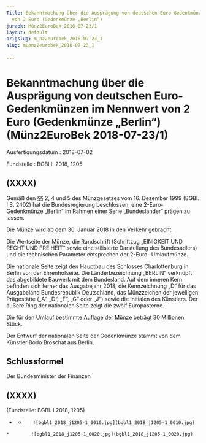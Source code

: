 ```yaml
---
Title: Bekanntmachung über die Ausprägung von deutschen Euro-Gedenkmünzen im Nennwert
  von 2 Euro (Gedenkmünze „Berlin“)
jurabk: Münz2EuroBek 2018-07-23/1
layout: default
origslug: m_nz2eurobek_2018-07-23_1
slug: muenz2eurobek_2018-07-23_1

---
```


# Bekanntmachung über die Ausprägung von deutschen Euro-Gedenkmünzen im Nennwert von 2 Euro (Gedenkmünze „Berlin“) (Münz2EuroBek 2018-07-23/1)

Ausfertigungsdatum
:   2018-07-02

Fundstelle
:   BGBl I: 2018, 1205


## (XXXX)

Gemäß den §§ 2, 4 und 5 des Münzgesetzes vom 16. Dezember 1999 (BGBl.
I S. 2402) hat die Bundesregierung beschlossen, eine 2-Euro-
Gedenkmünze „Berlin“ im Rahmen einer Serie „Bundesländer“ prägen zu
lassen.

Die Münze wird ab dem 30. Januar 2018 in den Verkehr gebracht.

Die Wertseite der Münze, die Randschrift (Schriftzug „EINIGKEIT UND
RECHT UND FREIHEIT“ sowie eine stilisierte Darstellung des
Bundesadlers) und die technischen Parameter entsprechen der 2-Euro-
Umlaufmünze.

Die nationale Seite zeigt den Hauptbau des Schlosses Charlottenburg in
Berlin von der Ehrenhofseite. Die Länderbezeichnung „BERLIN“ verknüpft
das abgebildete Bauwerk mit dem Bundesland. Auf dem inneren Kern
befinden sich ferner das Ausgabejahr 2018, die Kennzeichnung „D“ für
das Ausgabeland Bundesrepublik Deutschland, das Münzzeichen der
jeweiligen Prägestätte („A“, „D“, „F“, „G“ oder „J“) sowie die
Initialen des Künstlers. Der äußere Ring der nationalen Seite zeigt
die zwölf Europasterne.

Die für den Umlauf bestimmte Auflage der Münze beträgt 30 Millionen
Stück.

Der Entwurf der nationalen Seite der Gedenkmünze stammt von dem
Künstler Bodo Broschat aus Berlin.


## Schlussformel

Der Bundesminister der Finanzen


## (XXXX)

(Fundstelle: BGBl. I 2018, 1205)


*    *        ![bgbl1_2018_j1205-1_0010.jpg](bgbl1_2018_j1205-1_0010.jpg)
    *        ![bgbl1_2018_j1205-1_0020.jpg](bgbl1_2018_j1205-1_0020.jpg)


